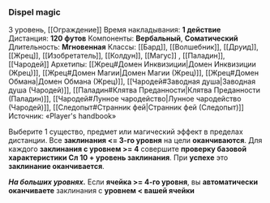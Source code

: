 ### Dispel magic
3 уровень, [[Ограждение]]
Время накладывания: **1 действие**
Дистанция: **120 футов**
Компоненты: **Вербальный**, **Соматический**
Длительность: **Мгновенная**
Классы: [[Бард]], [[Волшебник]], [[Друид]], [[Жрец]], [[Изобретатель]], [[Колдун]], [[Магус]] , [[Паладин]], [[Чародей]]
Архетипы: [[Жрец#Домен Инквизиции|Домен Инквизиции (Жрец)]], [[Жрец#Домен Магии|Домен Магии (Жрец)]], [[Жрец#Домен Обмана|Домен Обмана (Жрец)]], [[Чародей#Заводная душа|Заводная душа (Чародей)]], [[Паладин#Клятва Преданности|Клятва Преданности (Паладин)]], [[Чародей#Лунное чародейство|Лунное чародейство (Чародей)]], [[Следопыт#Странник фей|Странник фей (Следопыт)]]
Источник: «Player's handbook»

Выберите 1 существо, предмет или магический эффект в пределах дистанции. Все **заклинания <= 3-го уровня** на цели **оканчиваются**. Для каждого **заклинания с уровнем >= 4** совершите **проверку базовой характеристики  Сл 10 + уровень заклинания**. При **успехе** это **заклинание оканчивается**.

**_На больших уровнях._** Если **ячейка >= 4-го уровня**, вы **автоматически оканчиваете** заклинания с **уровнем < вашей ячейки**